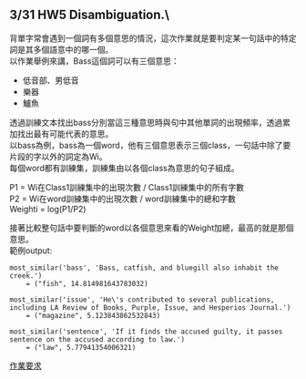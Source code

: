 ## 3/31 HW5 Disambiguation.\
背單字常會遇到一個詞有多個意思的情況，這次作業就是要判定某一句話中的特定詞是其多個語意中的哪一個。  
以作業舉例來講，Bass這個詞可以有三個意思：  
* 低音部、男低音
* 樂器
* 鱸魚

透過訓練文本找出bass分別當這三種意思時與句中其他單詞的出現頻率，透過累加找出最有可能代表的意思。  
以bass為例，bass為一個word，他有三個意思表示三個class，一句話中除了要片段的字以外的詞定為Wi。  
每個word都有訓練集，訓練集由以各個class為意思的句子組成。

P1 = Wi在Class1訓練集中的出現次數 / Class1訓練集中的所有字數  
P2 = Wi在word訓練集中的出現次數 / word訓練集中的總和字數   
Weighti = log(P1/P2)  

接著比較整句話中要判斷的word以各個意思來看的Weight加總，最高的就是那個意思。  
範例output:  
```
most_similar('bass', 'Bass, catfish, and bluegill also inhabit the creek.') 
    = ("fish", 14.814981643783032)

most_similar('issue', 'He\'s contributed to several publications, including LA Review of Books, Purple, Issue, and Hesperios Journal.') 
    = ("magazine", 5.123843862532843)

most_similar('sentence', 'If it finds the accused guilty, it passes sentence on the accused according to law.') 
    = ("law", 5.77941354006321)
```
[作業要求](https://hackmd.io/r4m1CJOaSFee09tevLHbTA)  
